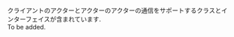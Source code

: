 <Namespace Name="Microsoft.ServiceFabric.Actors.Client">
  <Docs>
    <summary>クライアントのアクターとアクターのアクターの通信をサポートするクラスとインターフェイスが含まれています.</summary> 
    <remarks>To be added.</remarks>
  </Docs>
</Namespace>
